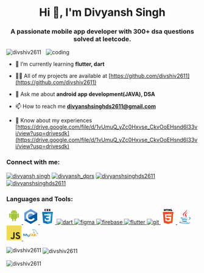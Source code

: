 <h1 align="center">Hi 👋, I'm Divyansh Singh</h1>
<h3 align="center">A passionate mobile app developer with 300+ dsa questions solved at leetcode.</h3>
<img align="right" alt="coding" width="400" src="https://user-images.githubusercontent.com/55389276/140866485-8fb1c876-9a8f-4d6a-98dc-08c4981eaf70.gif">
<p align="left"> <img src="https://komarev.com/ghpvc/?username=divshiv2611&label=Profile%20views&color=0e75b6&style=flat" alt="divshiv2611" /> </p>

- 🌱 I’m currently learning **flutter, dart**

- 👨‍💻 All of my projects are available at [https://github.com/divshiv2611](https://github.com/divshiv2611)

- 💬 Ask me about **android app development(JAVA), DSA**

- 📫 How to reach me **divyanshsinghds2611@gmail.com**

- 📄 Know about my experiences [https://drive.google.com/file/d/1vUmuQ_yZc0Hxvse_CkvOoEHsnd6I33vi/view?usp=drivesdk](https://drive.google.com/file/d/1vUmuQ_yZc0Hxvse_CkvOoEHsnd6I33vi/view?usp=drivesdk)

<h3 align="left">Connect with me:</h3>
<p align="left">
<a href="https://linkedin.com/in/divyansh-singh-a573741ba" target="blank"><img align="center" src="https://raw.githubusercontent.com/rahuldkjain/github-profile-readme-generator/master/src/images/icons/Social/linked-in-alt.svg" alt="divyansh singh" height="30" width="40" /></a>
<a href="https://instagram.com/divyansh_dprs" target="blank"><img align="center" src="https://raw.githubusercontent.com/rahuldkjain/github-profile-readme-generator/master/src/images/icons/Social/instagram.svg" alt="divyansh_dprs" height="30" width="40" /></a>
<a href="https://www.leetcode.com/divyanshsinghds2611" target="blank"><img align="center" src="https://raw.githubusercontent.com/rahuldkjain/github-profile-readme-generator/master/src/images/icons/Social/leet-code.svg" alt="divyanshsinghds2611" height="30" width="40" /></a>
<a href="https://auth.geeksforgeeks.org/user/divyanshsinghds2611" target="blank"><img align="center" src="https://raw.githubusercontent.com/rahuldkjain/github-profile-readme-generator/master/src/images/icons/Social/geeks-for-geeks.svg" alt="divyanshsinghds2611" height="30" width="40" /></a>
</p>

<h3 align="left">Languages and Tools:</h3>
<p align="left"> <a href="https://developer.android.com" target="_blank" rel="noreferrer"> <img src="https://raw.githubusercontent.com/devicons/devicon/master/icons/android/android-original-wordmark.svg" alt="android" width="40" height="40"/> </a> <a href="https://www.cprogramming.com/" target="_blank" rel="noreferrer"> <img src="https://raw.githubusercontent.com/devicons/devicon/master/icons/c/c-original.svg" alt="c" width="40" height="40"/> </a> <a href="https://www.w3schools.com/css/" target="_blank" rel="noreferrer"> <img src="https://raw.githubusercontent.com/devicons/devicon/master/icons/css3/css3-original-wordmark.svg" alt="css3" width="40" height="40"/> </a> <a href="https://dart.dev" target="_blank" rel="noreferrer"> <img src="https://www.vectorlogo.zone/logos/dartlang/dartlang-icon.svg" alt="dart" width="40" height="40"/> </a> <a href="https://www.figma.com/" target="_blank" rel="noreferrer"> <img src="https://www.vectorlogo.zone/logos/figma/figma-icon.svg" alt="figma" width="40" height="40"/> </a> <a href="https://firebase.google.com/" target="_blank" rel="noreferrer"> <img src="https://www.vectorlogo.zone/logos/firebase/firebase-icon.svg" alt="firebase" width="40" height="40"/> </a> <a href="https://flutter.dev" target="_blank" rel="noreferrer"> <img src="https://www.vectorlogo.zone/logos/flutterio/flutterio-icon.svg" alt="flutter" width="40" height="40"/> </a> <a href="https://git-scm.com/" target="_blank" rel="noreferrer"> <img src="https://www.vectorlogo.zone/logos/git-scm/git-scm-icon.svg" alt="git" width="40" height="40"/> </a> <a href="https://www.w3.org/html/" target="_blank" rel="noreferrer"> <img src="https://raw.githubusercontent.com/devicons/devicon/master/icons/html5/html5-original-wordmark.svg" alt="html5" width="40" height="40"/> </a> <a href="https://www.java.com" target="_blank" rel="noreferrer"> <img src="https://raw.githubusercontent.com/devicons/devicon/master/icons/java/java-original.svg" alt="java" width="40" height="40"/> </a> <a href="https://developer.mozilla.org/en-US/docs/Web/JavaScript" target="_blank" rel="noreferrer"> <img src="https://raw.githubusercontent.com/devicons/devicon/master/icons/javascript/javascript-original.svg" alt="javascript" width="40" height="40"/> </a> <a href="https://www.mysql.com/" target="_blank" rel="noreferrer"> <img src="https://raw.githubusercontent.com/devicons/devicon/master/icons/mysql/mysql-original-wordmark.svg" alt="mysql" width="40" height="40"/> </a> </p>

<p><img align="left" src="https://github-readme-stats.vercel.app/api/top-langs?username=divshiv2611&show_icons=true&locale=en&layout=compact" alt="divshiv2611" /></p>

<p>&nbsp;<img align="center" src="https://github-readme-stats.vercel.app/api?username=divshiv2611&show_icons=true&locale=en" alt="divshiv2611" /></p>

<p><img align="center" src="https://github-readme-streak-stats.herokuapp.com/?user=divshiv2611&" alt="divshiv2611" /></p>
